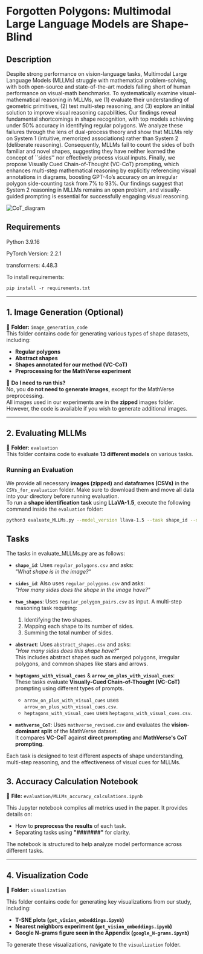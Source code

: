 # Forgotten Polygons: Multimodal Large Language Models are Shape-Blind

## Description
Despite strong performance on vision-language tasks, Multimodal Large Language Models (MLLMs) struggle with mathematical problem-solving, with both open-source and state-of-the-art models falling short of human performance on visual-math benchmarks. To systematically examine visual-mathematical reasoning in MLLMs, we (1) evaluate their understanding of geometric primitives, (2) test multi-step reasoning, and (3) explore an initial solution to improve visual reasoning capabilities. Our findings reveal fundamental shortcomings in shape recognition, with top models achieving under 50% accuracy in identifying regular polygons. We analyze these failures through the lens of dual-process theory and show that MLLMs rely on System 1 (intuitive, memorized associations) rather than System 2 (deliberate reasoning). Consequently, MLLMs fail to count the sides of both familiar and novel shapes, suggesting they have neither learned the concept of ``sides'' nor effectively process visual inputs. Finally, we propose Visually Cued Chain-of-Thought (VC-CoT) prompting, which enhances multi-step mathematical reasoning by explicitly referencing visual annotations in diagrams, boosting GPT-4o’s accuracy on an irregular polygon side-counting task from 7% to 93%. Our findings suggest that System 2 reasoning in MLLMs remains an open problem, and visually-guided prompting is essential for successfully engaging visual reasoning.

![CoT_diagram](https://github.com/user-attachments/assets/3c75dc51-f2c3-4fc7-ad8d-906d6f2c1866)


## Requirements
Python 3.9.16

PyTorch Version: 2.2.1

transformers: 4.48.3

To install requirements:

```setup
pip install -r requirements.txt
```

---

## 1. Image Generation (Optional)
📂 **Folder:** `image_generation_code`  
This folder contains code for generating various types of shape datasets, including:
- **Regular polygons**
- **Abstract shapes**
- **Shapes annotated for our method (VC-CoT)**
- **Preprocessing for the MathVerse experiment**

🔹 **Do I need to run this?**  
No, you **do not need to generate images**, except for the MathVerse preprocessing.  
All images used in our experiments are in the **zipped** images folder. However, the code is available if you wish to generate additional images.

---

## 2. Evaluating MLLMs
📂 **Folder:** `evaluation`  
This folder contains code to evaluate **13 different models** on various tasks.

### Running an Evaluation  
We provide all necessary **images (zipped)** and **dataframes (CSVs)** in the `CSVs_for_evaluation` folder. Make sure to download them and move all data into your directory before running evaluation.  
To run a **shape identification task** using **LLaVA-1.5**, execute the following command inside the `evaluation` folder:

```bash
python3 evaluate_MLLMs.py --model_version llava-1.5 --task shape_id --dataset_size full
```
## Tasks

The tasks in evaluate_MLLMs.py are as follows:

- **`shape_id`**: Uses `regular_polygons.csv` and asks:  
  *"What shape is in the image?"*

- **`sides_id`**: Also uses `regular_polygons.csv` and asks:  
  *"How many sides does the shape in the image have?"*

- **`two_shapes`**: Uses `regular_polygon_pairs.csv` as input. A multi-step reasoning task requiring:
  1. Identifying the two shapes.
  2. Mapping each shape to its number of sides.
  3. Summing the total number of sides.  

- **`abstract`**: Uses `abstract_shapes.csv` and asks:  
  *"How many sides does this shape have?"*  
  This includes abstract shapes such as merged polygons, irregular polygons, and common shapes like stars and arrows.

- **`heptagons_with_visual_cues`** & **`arrow_on_plus_with_visual_cues`**:  
  These tasks evaluate **Visually-Cued Chain-of-Thought (VC-CoT)** prompting using different types of prompts.  
  - `arrow_on_plus_with_visual_cues` uses `arrow_on_plus_with_visual_cues.csv`.  
  - `heptagons_with_visual_cues` uses `heptagons_with_visual_cues.csv`.  

- **`mathverse_CoT`**: Uses `mathverse_revised.csv` and evaluates the **vision-dominant split** of the MathVerse dataset.  
  It compares **VC-CoT** against **direct prompting** and **MathVerse's CoT prompting**.

Each task is designed to test different aspects of shape understanding, multi-step reasoning, and the effectiveness of visual cues for MLLMs.

## 3. Accuracy Calculation Notebook  
📂 **File:** `evaluation/MLLMs_accuracy_calculations.ipynb`  

This Jupyter notebook compiles all metrics used in the paper. It provides details on:
- How to **preprocess the results** of each task.
- Separating tasks using **"#######"** for clarity.

The notebook is structured to help analyze model performance across different tasks.

---

## 4. Visualization Code  
📂 **Folder:** `visualization`  

This folder contains code for generating key visualizations from our study, including:
- **T-SNE plots (`get_vision_embeddings.ipynb`)**
- **Nearest neighbors experiment (`get_vision_embeddings.ipynb`)**
- **Google N-grams figure seen in the Appendix (`google_N-grams.ipynb`)**

To generate these visualizations, navigate to the `visualization` folder.
